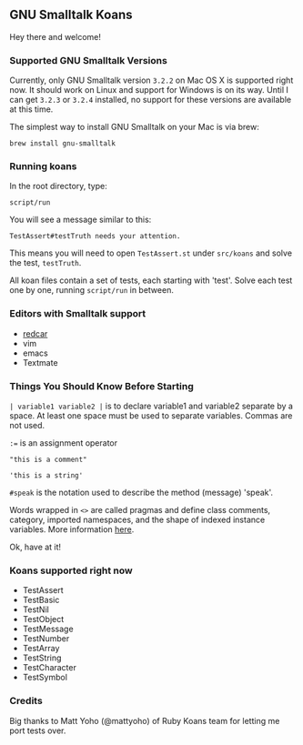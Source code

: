 ## GNU Smalltalk Koans

Hey there and welcome!

### Supported GNU Smalltalk Versions

Currently, only GNU Smalltalk version `3.2.2` on Mac OS X is supported right now.  It should work on Linux and support for Windows is on its way.  Until I can get `3.2.3` or `3.2.4` installed, no support for these versions are available at this time.

The simplest way to install GNU Smalltalk on your Mac is via brew:

`brew install gnu-smalltalk`

### Running koans

In the root directory, type:

`script/run`

You will see a message similar to this:

`TestAssert#testTruth needs your attention.`

This means you will need to open `TestAssert.st` under `src/koans` and solve the test, `testTruth`.

All koan files contain a set of tests, each starting with 'test'.  Solve each test one by one, running `script/run` in between.

### Editors with Smalltalk support

* [redcar](https://github.com/redcar/redcar)
* vim
* emacs
* Textmate

### Things You Should Know Before Starting

`| variable1 variable2 |` is to declare variable1 and variable2 separate by a space.  At least one space must be used to separate variables.  Commas are not used.

`:=` is an assignment operator

`"this is a comment"`

`'this is a string'`

`#speak` is the notation used to describe the method (message) 'speak'.

Words wrapped in `<>` are called pragmas and define class comments, category, imported namespaces, and the shape of indexed instance variables.  More information [here](http://www.gnu.org/software/smalltalk/manual/gst.html#Syntax).

Ok, have at it!

### Koans supported right now

* TestAssert
* TestBasic
* TestNil
* TestObject
* TestMessage
* TestNumber
* TestArray
* TestString
* TestCharacter
* TestSymbol

### Credits

Big thanks to Matt Yoho (@mattyoho) of Ruby Koans team for letting me port tests over.
